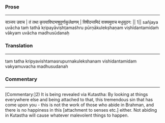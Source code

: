 ### Prose 
 --- 
सञ्जय उवाच |
तं तथा कृपयाविष्टमश्रुपूर्णाकुलेक्षणम् |
विषीदन्तमिदं वाक्यमुवाच मधुसूदन: || 1||
sañjaya uvācha
taṁ tathā kṛipayāviṣhṭamaśhru pūrṇākulekṣhaṇam
viṣhīdantamidaṁ vākyam uvācha madhusūdanaḥ

### Translation 
 --- 
tam tatha kripyavishtamasrupurnakulekshanam vishidantamidam vakyamuvacha madhusudanah

### Commentary 
 --- 
[Commentary:]2) It is being revealed via Kutastha: By looking at things everywhere else and being attached to that, this tremendous sin that has come upon you - this is not the work of those who abide in Brahman, and there is no happiness in this [attachment to senses etc.] either. Not abiding in Kutastha will cause whatever malevolent things to happen.